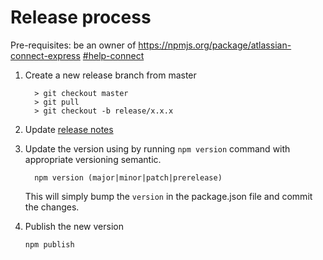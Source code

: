 # Release process

Pre-requisites: be an owner of https://npmjs.org/package/atlassian-connect-express
[#help-connect](https://atlassian.slack.com/archives/CFGTZ99TL)

1. Create a new release branch from master 
    ```
      > git checkout master
      > git pull
      > git checkout -b release/x.x.x
    ```
2. Update [release notes](./RELEASENOTES.md) 

3. Update the version using by running `npm version` command with appropriate versioning semantic. 

    ```
      npm version (major|minor|patch|prerelease)
    ```
    This will simply bump the `version` in the package.json file and commit the changes.

4. Publish the new version
    ```
    npm publish
    ```
